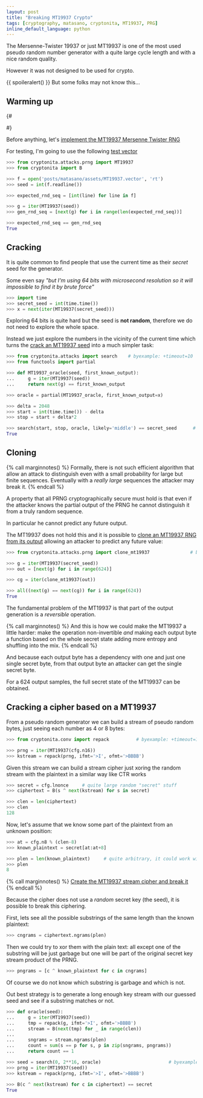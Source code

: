 ```yaml
---
layout: post
title: "Breaking MT19937 Crypto"
tags: [cryptography, matasano, cryptonita, MT19937, PRG]
inline_default_language: python
---
```


The Mersenne-Twister 19937 or just MT19937 is one of the most
used pseudo random number generator with a quite large cycle length
and with a nice random quality.

However it was not designed to be used for crypto.

{{ spoileralert() }}
But some folks may not know this...<!--more-->

## Warming up

{#
<!--
>>> import sys
>>> sys.path.append("./posts/matasano/assets")
>>> from challenge import generate_config            # byexample: +timeout=10

>>> seed = 20181223
>>> cfg = generate_config(random_state=seed)
-->
 #}

Before anything, let's
[implement the MT19937 Mersenne Twister RNG](https://cryptopals.com/sets/3/challenges/21)

For testing, I'm going to use the following
[test vector](https://gist.githubusercontent.com/mimoo/8e5d80a2e236b8b6f5ed/raw/20a704e0ccb3d50ea574cf6fe81fcb07cd9a66a3/gistfile1.txt)

```python
>>> from cryptonita.attacks.prng import MT19937
>>> from cryptonita import B

>>> f = open('posts/matasano/assets/MT19937.vector', 'rt')
>>> seed = int(f.readline())

>>> expected_rnd_seq = [int(line) for line in f]

>>> g = iter(MT19937(seed))
>>> gen_rnd_seq = [next(g) for i in range(len(expected_rnd_seq))]

>>> expected_rnd_seq == gen_rnd_seq
True
```

## Cracking

It is quite common to find people that use the current time
as their *secret* seed for the generator.

Some even say *"but I'm using 64 bits with microsecond resolution
so it will impossible to find it by brute force"*

```python
>>> import time
>>> secret_seed = int(time.time())
>>> x = next(iter(MT19937(secret_seed)))
```

Exploring 64 bits is quite hard but the seed is **not random**,
therefore
we do not need to explore the whole space.

Instead we just explore the numbers in the vicinity of the current time
which turns the
[crack an MT19937 seed](https://cryptopals.com/sets/3/challenges/22)
into a much simpler task:

```python
>>> from cryptonita.attacks import search    # byexample: +timeout=10
>>> from functools import partial

>>> def MT19937_oracle(seed, first_known_output):
...     g = iter(MT19937(seed))
...     return next(g) == first_known_output

>>> oracle = partial(MT19937_oracle, first_known_output=x)

>>> delta = 2048
>>> start = int(time.time()) - delta
>>> stop = start + delta*2

>>> search(start, stop, oracle, likely='middle') == secret_seed      # byexample: +timeout=10
True
```

## Cloning

{% call marginnotes() %}
Formally, there is not such efficient algorithm that allow an attack
to distinguish even with a small probability for large but finite
sequences. Eventually with a *really large* sequences the attacker may
break it.
{% endcall %}

A property that all PRNG cryptographically secure must hold is that
even if the attacker knows the partial output of the PRNG he cannot distinguish
it from a truly random sequence.

In particular he cannot predict any future output.

The MT19937 does not hold this and it is possible to
[clone an MT19937 RNG from its output](https://cryptopals.com/sets/3/challenges/23)
allowing an attacker to predict any future value:

```python
>>> from cryptonita.attacks.prng import clone_mt19937               # byexample: +timeout=10

>>> g = iter(MT19937(secret_seed))
>>> out = [next(g) for i in range(624)]

>>> cg = iter(clone_mt19937(out))

>>> all((next(g) == next(cg)) for i in range(624))
True
```

The fundamental problem of the MT19937 is that part of the
output generation is a *reversible* operation.

{% call marginnotes() %}
And this is how we could make the MT19937 a little harder:
make the operation non-invertible *and* making each output
byte a function based on the whole secret state adding more
entropy and shuffling into the mix.
{% endcall %}

And because each output byte has a dependency with one and
just one single secret byte, from that output byte an attacker
can get the single secret byte.

For a 624 output samples, the full secret state of the MT19937
can be obtained.

## Cracking a cipher based on a MT19937

From a pseudo random generator we can build a stream of pseudo random bytes,
just seeing each number as 4 or 8 bytes:

```python
>>> from cryptonita.conv import repack          # byexample: +timeout=10

>>> prng = iter(MT19937(cfg.n16))
>>> kstream = repack(prng, ifmt='>I', ofmt='>BBBB')
```

Given this stream we can build a stream cipher just xoring the random stream
with the plaintext in a similar way like CTR works

```python
>>> secret = cfg.lnonce     # quite large random "secret" stuff
>>> ciphertext = B(s ^ next(kstream) for s in secret)

>>> clen = len(ciphertext)
>>> clen
128
```

Now, let's assume that we know some part of the plaintext from
an unknown position:

```python
>>> at = cfg.n8 % (clen-8)
>>> known_plaintext = secret[at:at+8]

>>> plen = len(known_plaintext)     # quite arbitrary, it could work with less
>>> plen
8
```

{% call marginnotes() %}
[Create the MT19937 stream cipher and break it](https://cryptopals.com/sets/3/challenges/24)
{% endcall %}

Because the cipher does not use a *random* secret key (the seed),
it is possible to break this ciphering.

First, lets see all the possible substrings of the same length than
the known plaintext:

```python
>>> cngrams = ciphertext.ngrams(plen)
```

Then we could try to xor them with the plain text: all except one
of the substring will be just garbage but one will be part of
the original secret key stream product of the PRNG.

```python
>>> pngrams = [c ^ known_plaintext for c in cngrams]
```

Of course we do not know which substring is garbage and which is not.

Out best strategy is to generate a long enough key stream with our
guessed seed and see if a substring matches or not.

```python
>>> def oracle(seed):
...     g = iter(MT19937(seed))
...     tmp = repack(g, ifmt='>I', ofmt='>BBBB')
...     stream = B(next(tmp) for _ in range(clen))
...
...     sngrams = stream.ngrams(plen)
...     count = sum(s == p for s, p in zip(sngrams, pngrams))
...     return count == 1

>>> seed = search(0, 2**16, oracle)                         # byexample: +timeout=300
>>> prng = iter(MT19937(seed))
>>> kstream = repack(prng, ifmt='>I', ofmt='>BBBB')

>>> B(c ^ next(kstream) for c in ciphertext) == secret
True
```
